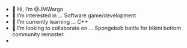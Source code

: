 - 👋 Hi, I’m @JMWargo
- 👀 I’m interested in ... Software game/development
- 🌱 I’m currently learning ... C++
- 💞️ I’m looking to collaborate on ... Spongebob battle for bikini bottom community remaster
- 
